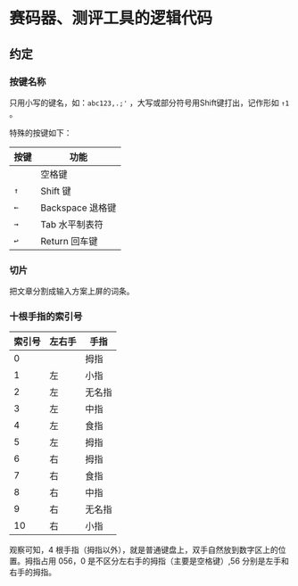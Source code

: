 # 赛码器、测评工具的逻辑代码

## 约定

### 按键名称
只用小写的键名，如：`abc123,.;'` ，大写或部分符号用Shift键打出，记作形如 `↑1` 。

特殊的按键如下：

|按键|功能|
|---|---|
| ` ` | 空格键 |
| `↑` | Shift 键 |
| `←` | Backspace 退格键|
| `→` | Tab 水平制表符|
| `↩` | Return 回车键|



### 切片
把文章分割成输入方案上屏的词条。


### 十根手指的索引号

|索引号|左右手|手指|
|---|---|---|
|0 | |拇指  |
|1 |左 |小指  |
|2 |左 |无名指|
|3 |左 |中指  |
|4 |左 |食指  |
|5 |左 |拇指  |
|6 |右 |拇指  |
|7 |右 |食指  |
|8 |右 |中指  |
|9 |右 |无名指|
|10|右 |小指  |

观察可知，4 根手指（拇指以外），就是普通键盘上，双手自然放到数字区上的位置。拇指占用 056，0 是不区分左右手的拇指（主要是空格键）,56 分别是左手和右手的拇指。
